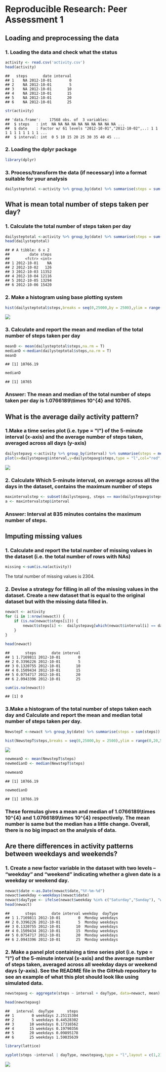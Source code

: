 # Reproducible Research: Peer Assessment 1


## Loading and preprocessing the data

### 1. Loading the data and check what the status



```r
activity <- read.csv('activity.csv')
head(activity)
```

```
##   steps       date interval
## 1    NA 2012-10-01        0
## 2    NA 2012-10-01        5
## 3    NA 2012-10-01       10
## 4    NA 2012-10-01       15
## 5    NA 2012-10-01       20
## 6    NA 2012-10-01       25
```


```r
str(activity)
```

```
## 'data.frame':	17568 obs. of  3 variables:
##  $ steps   : int  NA NA NA NA NA NA NA NA NA NA ...
##  $ date    : Factor w/ 61 levels "2012-10-01","2012-10-02",..: 1 1 1 1 1 1 1 1 1 1 ...
##  $ interval: int  0 5 10 15 20 25 30 35 40 45 ...
```


### 2. Loading the dplyr package 

```r
library(dplyr)
```

### 3. Process/transform the data (if necessary) into a format suitable for your analysis

```r
dailysteptotal <-activity %>% group_by(date) %>% summarise(steps = sum(steps))
```



## What is mean total number of steps taken per day?

### 1. Calculate the total number of steps taken per day

```r
dailysteptotal <-activity %>% group_by(date) %>% summarise(steps = sum(steps))
head(dailysteptotal)
```

```
## # A tibble: 6 x 2
##         date steps
##       <fctr> <int>
## 1 2012-10-01    NA
## 2 2012-10-02   126
## 3 2012-10-03 11352
## 4 2012-10-04 12116
## 5 2012-10-05 13294
## 6 2012-10-06 15420
```

### 2. Make a histogram using base plotting system

```r
hist(dailysteptotal$steps,breaks = seq(0,25000,by = 2500),ylim = range(0,20,5),main = "Histogrm of Total Number of Steps Taken Each Day",xlab ="Total steps per day", col = "red")
```

![](PA1_template_files/figure-html/unnamed-chunk-6-1.png)<!-- -->

### 3. Calculate and report the mean and median of the total number of steps taken per day

```r
meanD <- mean(dailysteptotal$steps,na.rm = T)
medianD <-median(dailysteptotal$steps,na.rm = T)
meanD
```

```
## [1] 10766.19
```

```r
medianD
```

```
## [1] 10765
```

### Answer: The mean and median of the total number of steps taken per day is 1.0766189\times 10^{4} and 10765.



## What is the average daily activity pattern?

### 1.Make a time series plot (i.e. type = "l") of the 5-minute interval (x-axis) and the average number of steps taken, averaged across all days (y-axis)

```r
dailystepavg <-activity %>% group_by(interval) %>% summarise(steps = mean(steps,na.rm = T))
plot(x=dailystepavg$interval,y=dailystepavg$steps,type = "l",col="red",xlab = "Interval", ylab = "Steps")
```

![](PA1_template_files/figure-html/unnamed-chunk-8-1.png)<!-- -->

### 2. Calculate Which 5-minute interval, on average across all the days in the dataset, contains the maximum number of steps

```r
maxintervalstep <- subset(dailystepavg, steps == max(dailystepavg$steps))
a <- maxintervalstep$interval
```

### Answer: Interval at 835 minutes contains the maximum number of steps.

## Imputing missing values

### 1. Calculate and report the total number of missing values in the dataset (i.e. the total number of rows with NAs)


```r
missing <-sum(is.na(activity))
```

The total number of missing values is 2304.

### 2. Devise a strategy for filling in all of the missing values in the dataset. Create a new dataset that is equal to the original dataset but with the missing data filled in.


```r
newact <- activity
for (i in 1:nrow(newact)) {
    if (is.na(newact$steps[i])) {
        newact$steps[i] <-  dailystepavg[which(newact$interval[i] == dailystepavg$interval), ]$steps
    }
}

head(newact)
```

```
##       steps       date interval
## 1 1.7169811 2012-10-01        0
## 2 0.3396226 2012-10-01        5
## 3 0.1320755 2012-10-01       10
## 4 0.1509434 2012-10-01       15
## 5 0.0754717 2012-10-01       20
## 6 2.0943396 2012-10-01       25
```

```r
sum(is.na(newact))
```

```
## [1] 0
```

### 3.Make a histogram of the total number of steps taken each day and Calculate and report the mean and median total number of steps taken per day.


```r
NewstepT <-newact %>% group_by(date) %>% summarise(steps = sum(steps))

hist(NewstepT$steps,breaks = seq(0,25000,by = 2500),ylim = range(0,20,5),main = "Histogrm of Total Number of Steps Taken Each Day",xlab ="Total steps per day", col = "red")
```

![](PA1_template_files/figure-html/unnamed-chunk-12-1.png)<!-- -->


```r
newmeanD <- mean(NewstepT$steps)
newmedianD <- median(NewstepT$steps)

newmeanD
```

```
## [1] 10766.19
```

```r
newmedianD
```

```
## [1] 10766.19
```

### These formulas gives a mean and median of 1.0766189\times 10^{4} and 1.0766189\times 10^{4} respectively. The mean number is same but the median has a little change. Overall, there is no big impact on the analysis of data.



## Are there differences in activity patterns between weekdays and weekends?

### 1. Create a new factor variable in the dataset with two levels – “weekday” and “weekend” indicating whether a given date is a weekday or weekend day.

```r
newact$date <-as.Date(newact$date,"%Y-%m-%d")
newact$weekday <-weekdays(newact$date)
newact$dayType <- ifelse(newact$weekday %in% c("Saturday","Sunday"), "weekends","weekdays")
head(newact)
```

```
##       steps       date interval weekday  dayType
## 1 1.7169811 2012-10-01        0  Monday weekdays
## 2 0.3396226 2012-10-01        5  Monday weekdays
## 3 0.1320755 2012-10-01       10  Monday weekdays
## 4 0.1509434 2012-10-01       15  Monday weekdays
## 5 0.0754717 2012-10-01       20  Monday weekdays
## 6 2.0943396 2012-10-01       25  Monday weekdays
```

### 2. Make a panel plot containing a time series plot (i.e. type = "l") of the 5-minute interval (x-axis) and the average number of steps taken, averaged across all weekday days or weekend days (y-axis). See the README file in the GitHub repository to see an example of what this plot should look like using simulated data.

```r
newstepavg <- aggregate(steps ~ interval + dayType, data=newact, mean)

head(newstepavg)
```

```
##   interval  dayType      steps
## 1        0 weekdays 2.25115304
## 2        5 weekdays 0.44528302
## 3       10 weekdays 0.17316562
## 4       15 weekdays 0.19790356
## 5       20 weekdays 0.09895178
## 6       25 weekdays 1.59035639
```


```r
library(lattice)

xyplot(steps ~interval | dayType, newstepavg,type = "l",layout = c(1,2),xlab="Interval", ylab = "Number of steps")
```

![](PA1_template_files/figure-html/unnamed-chunk-16-1.png)<!-- -->


